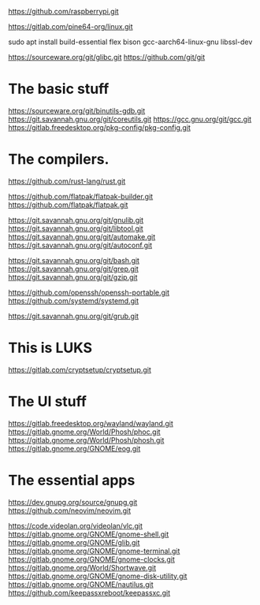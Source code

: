 https://github.com/raspberrypi.git
<!-- Branch for pinephone is pine64-kernel-ubports -->
https://gitlab.com/pine64-org/linux.git
<!-- TODO add the version of the kernel for Librem5? -->

sudo apt install build-essential flex bison gcc-aarch64-linux-gnu libssl-dev

https://sourceware.org/git/glibc.git
https://github.com/git/git

# The basic stuff
https://sourceware.org/git/binutils-gdb.git
https://git.savannah.gnu.org/git/coreutils.git
https://gcc.gnu.org/git/gcc.git
https://gitlab.freedesktop.org/pkg-config/pkg-config.git

# The compilers.
https://github.com/rust-lang/rust.git

https://github.com/flatpak/flatpak-builder.git
https://github.com/flatpak/flatpak.git

https://git.savannah.gnu.org/git/gnulib.git
https://git.savannah.gnu.org/git/libtool.git
https://git.savannah.gnu.org/git/automake.git
https://git.savannah.gnu.org/git/autoconf.git

https://git.savannah.gnu.org/git/bash.git
https://git.savannah.gnu.org/git/grep.git
https://git.savannah.gnu.org/git/gzip.git

<!-- Is ssh-agent generated from that repo?? -->
https://github.com/openssh/openssh-portable.git
https://github.com/systemd/systemd.git

https://git.savannah.gnu.org/git/grub.git

# This is LUKS
https://gitlab.com/cryptsetup/cryptsetup.git


# The UI stuff
https://gitlab.freedesktop.org/wayland/wayland.git
https://gitlab.gnome.org/World/Phosh/phoc.git
https://gitlab.gnome.org/World/Phosh/phosh.git
https://gitlab.gnome.org/GNOME/eog.git

# The essential apps
https://dev.gnupg.org/source/gnupg.git
https://github.com/neovim/neovim.git
<!-- TODO add the nvim plugins I use -->

<!-- TODO the `top` software -->

<!-- gbus is in glib -->
https://code.videolan.org/videolan/vlc.git
https://gitlab.gnome.org/GNOME/gnome-shell.git
https://gitlab.gnome.org/GNOME/glib.git
https://gitlab.gnome.org/GNOME/gnome-terminal.git
https://gitlab.gnome.org/GNOME/gnome-clocks.git
https://gitlab.gnome.org/World/Shortwave.git
https://gitlab.gnome.org/GNOME/gnome-disk-utility.git
https://gitlab.gnome.org/GNOME/nautilus.git
https://github.com/keepassxreboot/keepassxc.git
